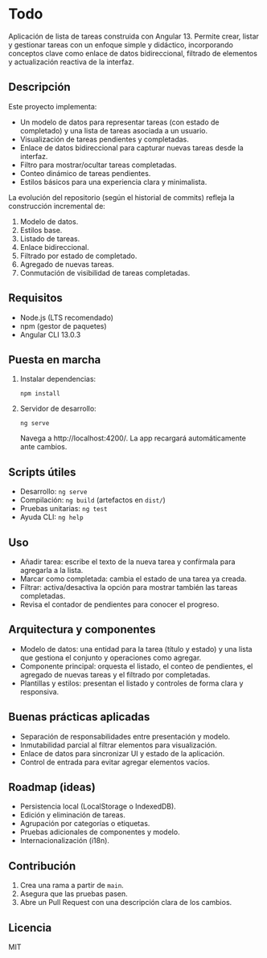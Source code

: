 # Todo

Aplicación de lista de tareas construida con Angular 13. Permite crear, listar y gestionar tareas con un enfoque simple y didáctico, incorporando conceptos clave como enlace de datos bidireccional, filtrado de elementos y actualización reactiva de la interfaz.

## Descripción

Este proyecto implementa:
- Un modelo de datos para representar tareas (con estado de completado) y una lista de tareas asociada a un usuario.
- Visualización de tareas pendientes y completadas.
- Enlace de datos bidireccional para capturar nuevas tareas desde la interfaz.
- Filtro para mostrar/ocultar tareas completadas.
- Conteo dinámico de tareas pendientes.
- Estilos básicos para una experiencia clara y minimalista.

La evolución del repositorio (según el historial de commits) refleja la construcción incremental de:
1) Modelo de datos.
2) Estilos base.
3) Listado de tareas.
4) Enlace bidireccional.
5) Filtrado por estado de completado.
6) Agregado de nuevas tareas.
7) Conmutación de visibilidad de tareas completadas.

## Requisitos

- Node.js (LTS recomendado)
- npm (gestor de paquetes)
- Angular CLI 13.0.3

## Puesta en marcha

1) Instalar dependencias:
   ```
   npm install
   ```

2) Servidor de desarrollo:
   ```
   ng serve
   ```
   Navega a http://localhost:4200/. La app recargará automáticamente ante cambios.

## Scripts útiles

- Desarrollo: `ng serve`
- Compilación: `ng build` (artefactos en `dist/`)
- Pruebas unitarias: `ng test`
- Ayuda CLI: `ng help`

## Uso

- Añadir tarea: escribe el texto de la nueva tarea y confírmala para agregarla a la lista.
- Marcar como completada: cambia el estado de una tarea ya creada.
- Filtrar: activa/desactiva la opción para mostrar también las tareas completadas.
- Revisa el contador de pendientes para conocer el progreso.

## Arquitectura y componentes

- Modelo de datos: una entidad para la tarea (título y estado) y una lista que gestiona el conjunto y operaciones como agregar.
- Componente principal: orquesta el listado, el conteo de pendientes, el agregado de nuevas tareas y el filtrado por completadas.
- Plantillas y estilos: presentan el listado y controles de forma clara y responsiva.

## Buenas prácticas aplicadas

- Separación de responsabilidades entre presentación y modelo.
- Inmutabilidad parcial al filtrar elementos para visualización.
- Enlace de datos para sincronizar UI y estado de la aplicación.
- Control de entrada para evitar agregar elementos vacíos.

## Roadmap (ideas)

- Persistencia local (LocalStorage o IndexedDB).
- Edición y eliminación de tareas.
- Agrupación por categorías o etiquetas.
- Pruebas adicionales de componentes y modelo.
- Internacionalización (i18n).

## Contribución

1) Crea una rama a partir de `main`.
2) Asegura que las pruebas pasen.
3) Abre un Pull Request con una descripción clara de los cambios.

## Licencia

MIT
